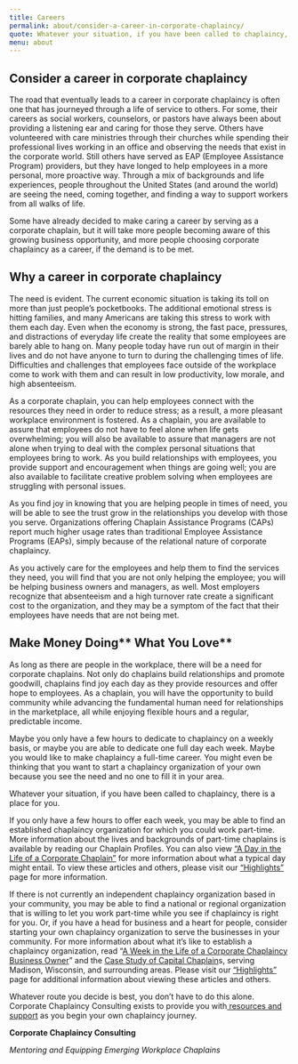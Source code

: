 ```yaml
---
title: Careers
permalink: about/consider-a-career-in-corporate-chaplaincy/
quote: Whatever your situation, if you have been called to chaplaincy, there is a place for you.
menu: about
---
```

## Consider a career in corporate chaplaincy

The road that eventually leads to a career in corporate chaplaincy is often one that has journeyed through a life of service to others. For some, their careers as social workers, counselors, or pastors have always been about providing a listening ear and caring for those they serve. Others have volunteered with care ministries through their churches while spending their professional lives working in an office and observing the needs that exist in the corporate world. Still others have served as EAP (Employee Assistance Program) providers, but they have longed to help employees in a more personal, more proactive way. Through a mix of backgrounds and life experiences, people throughout the United States (and around the world) are seeing the need, coming together, and finding a way to support workers from all walks of life.

Some have already decided to make caring a career by serving as a corporate chaplain, but it will take more people becoming aware of this growing business opportunity, and more people choosing corporate chaplaincy as a career, if the demand is to be met.

## Why a career in corporate chaplaincy

The need is evident. The current economic situation is taking its toll on more than just people&#8217;s pocketbooks. The additional emotional stress is hitting families, and many Americans are taking this stress to work with them each day. Even when the economy is strong, the fast pace, pressures, and distractions of everyday life create the reality that some employees are barely able to hang on. Many people today have run out of margin in their lives and do not have anyone to turn to during the challenging times of life. Difficulties and challenges that employees face outside of the workplace come to work with them and can result in low productivity, low morale, and high absenteeism.

As a corporate chaplain, you can help employees connect with the resources they need in order to reduce stress; as a result, a more pleasant workplace environment is fostered. As a chaplain, you are available to assure that employees do not have to feel alone when life gets overwhelming; you will also be available to assure that managers are not alone when trying to deal with the complex personal situations that employees bring to work. As you build relationships with employees, you provide support and encouragement when things are going well; you are also available to facilitate creative problem solving when employees are struggling with personal issues.

As you find joy in knowing that you are helping people in times of need, you will be able to see the trust grow in the relationships you develop with those you serve. Organizations offering Chaplain Assistance Programs (CAPs) report much higher usage rates than traditional Employee Assistance Programs (EAPs), simply because of the relational nature of corporate chaplaincy.

As you actively care for the employees and help them to find the services they need, you will find that you are not only helping the employee; you will be helping business owners and managers, as well. Most employers recognize that absenteeism and a high turnover rate create a significant cost to the organization, and they may be a symptom of the fact that their employees have needs that are not being met.

## Make Money Doing** What You Love**

As long as there are people in the workplace, there will be a need for corporate chaplains. Not only do chaplains build relationships and promote goodwill, chaplains find joy each day as they provide resources and offer hope to employees. As a chaplain, you will have the opportunity to build community while advancing the fundamental human need for relationships in the marketplace, all while enjoying flexible hours and a regular, predictable income.

Maybe you only have a few hours to dedicate to chaplaincy on a weekly basis, or maybe you are able to dedicate one full day each week. Maybe you would like to make chaplaincy a full-time career. You might even be thinking that you want to start a chaplaincy organization of your own because you see the need and no one to fill it in your area.

Whatever your situation, if you have been called to chaplaincy, there is a place for you.

If you only have a few hours to offer each week, you may be able to find an established chaplaincy organization for which you could work part-time. More information about the lives and backgrounds of part-time chaplains is available by reading our Chaplain Profiles. You can also view [&#8220;A Day in the Life of a Corporate Chaplain&#8221;](../../../%3Fp=436.html "A Day in the Life of a Corporate Chaplain") for more information about what a typical day might entail. To view these articles and others, please visit our [&#8220;Highlights&#8221; ](http://www.corpchaps.com/packages-2/sample-documents/ "Document Highlights")page for more information.

If there is not currently an independent chaplaincy organization based in your community, you may be able to find a national or regional organization that is willing to let you work part-time while you see if chaplaincy is right for you. Or, if you have a head for business and a heart for people, consider starting your own chaplaincy organization to serve the businesses in your community. For more information about what it&#8217;s like to establish a chaplaincy organization, read &#8220;[A Week in the Life of a Corporate Chaplaincy Business Owner](../../../%3Fp=458.html "A Week In The Life of A Corporate Chaplaincy Business Owner")&#8221; and the [Case Study of Capital Chaplain](../../../%3Fp=454.html "Case Study: Capital Chaplains")s, serving Madison, Wisconsin, and surrounding areas. Please visit our [&#8220;Highlights&#8221;](http://www.corpchaps.com/packages-2/sample-documents/ "Document Highlights") page for additional information about viewing these articles and others.

Whatever route you decide is best, you don&#8217;t have to do this alone. Corporate Chaplaincy Consulting exists to provide you with[ resources and support](http://www.corpchaps.com/packages-2/ "Packages") as you begin your own chaplaincy journey.

**Corporate Chaplaincy Consulting**

_Mentoring and Equipping Emerging Workplace Chaplains_
